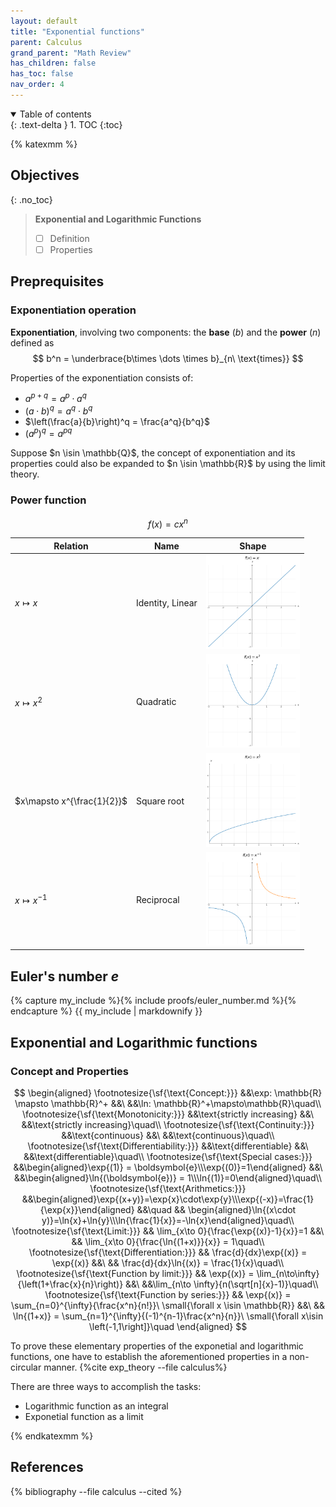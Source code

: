 ```yaml
---
layout: default
title: "Exponential functions"
parent: Calculus
grand_parent: "Math Review"
has_children: false
has_toc: false
nav_order: 4
---
```

<details open markdown="block">
  <summary> 
    Table of contents
  </summary>
  {: .text-delta }
1. TOC
{:toc}
</details>

{% katexmm %}

## Objectives
{: .no_toc}

> **Exponential and Logarithmic Functions**
>
> - [ ] Definition
> - [ ] Properties

## Preprequisites

### Exponentiation operation

**Exponentiation**, involving two components: the **base** ($b$) and the **power** ($n$) defined as
$$
b^n = \underbrace{b\times \dots \times b}_{n\ \text{times}}
$$

Properties of the exponentiation consists of:

- $a^{p+q} = a^p \cdot a^q$
- $(a\cdot b)^q = a^q \cdot b^q$
- $\left(\frac{a}{b}\right)^q = \frac{a^q}{b^q}$
- $\left(a^p\right)^q = a^{pq}$

Suppose $n \isin \mathbb{Q}$, the concept of exponentiation and its properties could also be expanded to $n \isin \mathbb{R}$ by using the limit theory.

### Power function

$$
  f(x) = cx^n
$$

| Relation | Name | Shape |
|----------|------|:-----:|
| $x\mapsto x$ | Identity, Linear | <img src='/assets/images/calculus/linear_func.png' width=150 height=150> |
| $x\mapsto x^2$ | Quadratic |  <img src='/assets/images/calculus/parabolic_func.png' width=150 height=150> |
| $x\mapsto x^{\frac{1}{2}}$ | Square root | <img src='/assets/images/calculus/square_root_func.png' width=150 height=150>|
| $x\mapsto x^{-1}$ | Reciprocal | <img src='/assets/images/calculus/hyperbolic_func.png' width=150 height=150>|

## Euler's number $e$

{% capture my_include %}{% include proofs/euler_number.md %}{% endcapture %}
{{ my_include | markdownify }}

## Exponential and Logarithmic functions

### Concept and Properties

$$
\begin{aligned}
  \footnotesize{\sf{\text{Concept:}}} &&\exp: \mathbb{R} \mapsto \mathbb{R}^+ &&\ &&\ln: \mathbb{R}^+\mapsto\mathbb{R}\quad\\
  \footnotesize{\sf{\text{Monotonicity:}}} &&\text{strictly increasing} &&\ &&\text{strictly increasing}\quad\\
  \footnotesize{\sf{\text{Continuity:}}} &&\text{continuous} &&\ &&\text{continuous}\quad\\
  \footnotesize{\sf{\text{Differentiability:}}} &&\text{differentiable} &&\ &&\text{differentiable}\quad\\
  \footnotesize{\sf{\text{Special cases:}}} &&\begin{aligned}\exp{(1)} = \boldsymbol{e}\\\exp{(0)}=1\end{aligned} &&\ &&\begin{aligned}\ln{(\boldsymbol{e})} = 1\\\ln{(1)}=0\end{aligned}\quad\\
  \footnotesize{\sf{\text{Arithmetics:}}} &&\begin{aligned}\exp{(x+y)}=\exp{x}\cdot\exp{y}\\\exp{(-x)}=\frac{1}{\exp{x}}\end{aligned} &&\quad && \begin{aligned}\ln{(x\cdot y)}=\ln{x}+\ln{y}\\\ln{\frac{1}{x}}=-\ln{x}\end{aligned}\quad\\
  \footnotesize{\sf{\text{Limit:}}} && \lim_{x\to 0}{\frac{\exp{(x)}-1}{x}}=1 &&\ && \lim_{x\to 0}{\frac{\ln{(1+x)}}{x}} = 1\quad\\
  \footnotesize{\sf{\text{Differentiation:}}} && \frac{d}{dx}\exp{(x)} = \exp{(x)} &&\ && \frac{d}{dx}\ln{(x)} = \frac{1}{x}\quad\\
  \footnotesize{\sf{\text{Function by limit:}}} && \exp{(x)} = \lim_{n\to\infty}{\left(1+\frac{x}{n}\right)} &&\ &&\lim_{n\to \infty}{n(\sqrt[n]{x}-1)}\quad\\
  \footnotesize{\sf{\text{Function by series:}}} && \exp{(x)} = \sum_{n=0}^{\infty}{\frac{x^n}{n!}}\ \small{\forall x \isin \mathbb{R}} &&\ && \ln{(1+x)} = \sum_{n=1}^{\infty}{(-1)^{n-1}\frac{x^n}{n}}\ \small{\forall x\isin \left(-1,1\right]}\quad
\end{aligned}
$$

To prove these elementary properties of the exponetial and logarithmic functions, one have to establish the aforementioned properties in a non-circular manner. {%cite exp_theory --file calculus%}

There are three ways to accomplish the tasks:

- Logarithmic function as an integral
- Exponetial function as a limit

{% endkatexmm %}

## References

{% bibliography --file calculus --cited %}
